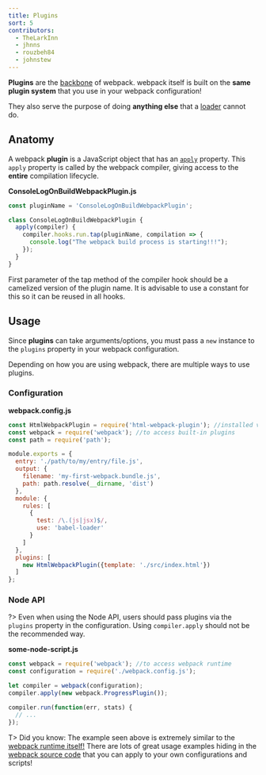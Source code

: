 ```yaml
---
title: Plugins
sort: 5
contributors:
  - TheLarkInn
  - jhnns
  - rouzbeh84
  - johnstew
---
```


**Plugins** are the [backbone](https://github.com/webpack/tapable) of webpack. webpack itself is built on the **same plugin system** that you use in your webpack configuration!

They also serve the purpose of doing **anything else** that a [loader](/concepts/loaders) cannot do.


## Anatomy

A webpack **plugin** is a JavaScript object that has an [`apply`](https://developer.mozilla.org/en-US/docs/Web/JavaScript/Reference/Global_Objects/Function/apply) property. This `apply` property is called by the webpack compiler, giving access to the **entire** compilation lifecycle.

__ConsoleLogOnBuildWebpackPlugin.js__

```javascript
const pluginName = 'ConsoleLogOnBuildWebpackPlugin';

class ConsoleLogOnBuildWebpackPlugin {
  apply(compiler) {
    compiler.hooks.run.tap(pluginName, compilation => {
      console.log("The webpack build process is starting!!!");
    });
  }
}
```

First parameter of the tap method of the compiler hook should be a camelized version of the plugin name. It is advisable to use a constant for this so it can be reused in all hooks.

## Usage

Since **plugins** can take arguments/options, you must pass a `new` instance to the `plugins` property in your webpack configuration.

Depending on how you are using webpack, there are multiple ways to use plugins.


### Configuration

__webpack.config.js__

```javascript
const HtmlWebpackPlugin = require('html-webpack-plugin'); //installed via npm
const webpack = require('webpack'); //to access built-in plugins
const path = require('path');

module.exports = {
  entry: './path/to/my/entry/file.js',
  output: {
    filename: 'my-first-webpack.bundle.js',
    path: path.resolve(__dirname, 'dist')
  },
  module: {
    rules: [
      {
        test: /\.(js|jsx)$/,
        use: 'babel-loader'
      }
    ]
  },
  plugins: [
    new HtmlWebpackPlugin({template: './src/index.html'})
  ]
};
```


### Node API

?> Even when using the Node API, users should pass plugins via the `plugins` property in the configuration. Using `compiler.apply` should not be the recommended way.

__some-node-script.js__

```javascript
const webpack = require('webpack'); //to access webpack runtime
const configuration = require('./webpack.config.js');

let compiler = webpack(configuration);
compiler.apply(new webpack.ProgressPlugin());

compiler.run(function(err, stats) {
  // ...
});
```

T> Did you know: The example seen above is extremely similar to the [webpack runtime itself!](https://github.com/webpack/webpack/blob/e7087ffeda7fa37dfe2ca70b5593c6e899629a2c/bin/webpack.js#L290-L292) There are lots of great usage examples hiding in the [webpack source code](https://github.com/webpack/webpack) that you can apply to your own configurations and scripts!
